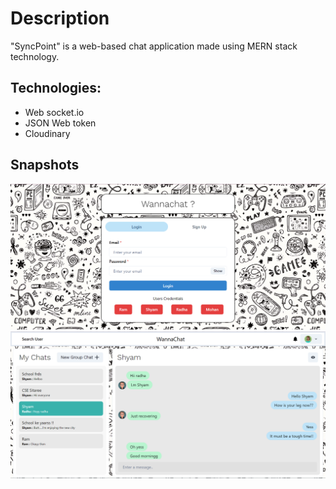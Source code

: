 # Description

"SyncPoint" is a web-based chat application made using MERN stack technology.

## Technologies:  

- Web socket.io
- JSON Web token
- Cloudinary

## Snapshots

![login-page](/snapshots/authentication.png)
![chat-page](./snapshots/chats.png)
